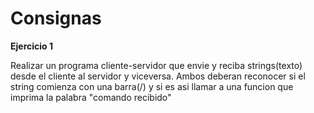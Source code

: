 # Consignas

**Ejercicio 1**

Realizar un programa cliente-servidor que envie y reciba strings(texto) desde el cliente al servidor y viceversa. Ambos deberan reconocer si el string comienza con una barra(/) y si es asi llamar a una funcion que imprima la palabra "comando recibido"